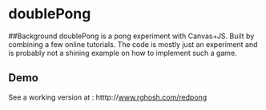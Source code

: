 doublePong
==========

##Background
doublePong is a pong experiment with Canvas+JS. Built by combining a few online tutorials. The code is mostly just an experiment and is probably not a shining example on how to implement such a game.

## Demo
See a working version at : htttp://www.rghosh.com/redpong
